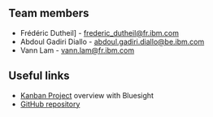 ## Team members

* Frédéric Dutheil] - frederic_dutheil@fr.ibm.com
* Abdoul Gadiri Diallo - abdoul.gadiri.diallo@be.ibm.com
* Vann Lam - vann.lam@fr.ibm.com

## Useful links

* [Kanban Project](https://www.bluesight.io/squads/18546/board) overview with Bluesight
* [GitHub repository](https://github.ibm.com/frederic-dutheil/Greenv2)